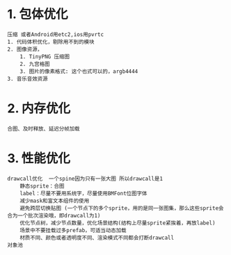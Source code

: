 

# 1. 包体优化
    压缩 或者Android用etc2,ios用pvrtc
    1. 代码体积优化，剔除用不到的模块
    2. 图像资源， 
        1. TinyPNG 压缩图
        2. 九宫格图
        3. 图片的像素格式: 这个也式可以的，argb4444
    3. 音乐音效资源
# 2. 内存优化
    合图、及时释放、延迟分帧加载

# 3. 性能优化
    drawcall优化  一个spine因为只有一张大图 所以drawcall是1
		静态sprite：合图
		label：尽量不要用系统字，尽量使用BMFont位图字体    
		减少mask和富文本组件的使用
		避免跨层切换贴图 (一个节点下的多个sprite，用的是同一张图集，那么这些sprite会合为一个批次渲染哦，即drawcall为1)
		优化节点树，减少节点数量，优化场景结构(结构上尽量sprite紧挨着，再放label)
		场景中不要挂载过多prefab，可适当动态加载
		材质不同、颜色或者透明度不同、渲染模式不同都会打断drawcall
	对象池 